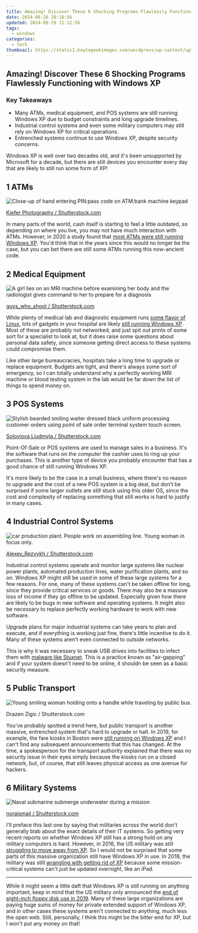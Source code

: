```yaml
---
title: Amazing! Discover These 6 Shocking Programs Flawlessly Functioning with Windows XP
date: 2024-08-26 20:18:56
updated: 2024-08-29 11:12:56
tags:
  - windows
categories:
  - tech
thumbnail: https://static1.howtogeekimages.com/wordpress/wp-content/uploads/2024/07/an-atm-running-windows-xp.jpg
---
```


## Amazing! Discover These 6 Shocking Programs Flawlessly Functioning with Windows XP

### Key Takeaways

* Many ATMs, medical equipment, and POS systems are still running Windows XP due to budget constraints and long upgrade timelines.
* Industrial control systems and even some military computers may still rely on Windows XP for critical operations.
* Entrenched systems continue to use Windows XP, despite security concerns.

 Windows XP is well over two decades old, and it's been unsupported by Microsoft for a decade, but there are still devices you encounter every day that are likely to still run some form of XP!

## 1  ATMs 

![Close-up of hand entering PIN:pass code on ATM:bank machine keypad](https://static1.howtogeekimages.com/wordpress/wp-content/uploads/2024/07/close-up-of-hand-entering-pin-pass-code-on-atm-bank-machine-keypad.jpg) 

[Kiefer Photography / Shutterstock.com](https://www.shutterstock.com/image-photo/close-hand-entering-pinpass-code-on-191239610)

 In many parts of the world, cash itself is starting to feel a little outdated, so depending on where you live, you may not have much interaction with ATMs. However, in 2020 a study found that [most ATMs were still running WIndows XP](https://www.techradar.com/news/atm-security-still-running-windows-xp). You'd think that in the years since this would no longer be the case, but you can bet there are still some ATMs running this now-ancient code.

## 2  Medical Equipment 

![A girl lies on an MRI machine before examining her body and the radiologist gives command to her to prepare for a diagnosis](https://static1.howtogeekimages.com/wordpress/wp-content/uploads/2024/07/a-girl-lies-on-an-mri-machine-before-examining-her-body-and-the-radiologist-gives-command-to-her-to-prepare-for-a-diagnosis.jpg) 

[guys\_who\_shoot / Shutterstock.com](https://www.shutterstock.com/image-photo/girl-lies-on-mri-machine-before-2386190239)

 While plenty of medical lab and diagnostic equipment runs [some flavor of Linux](https://extra-tips.techidaily.com/a-filmmakers-handbook-mastering-close-up-videography/), lots of gadgets in your hospital are likely [still running Windows XP](https://www.cnet.com/health/medical/hospital-devices-exposed-to-hacking-with-unsupported-operating-systems/). Most of these are probably not networked, and just spit out prints of some sort for a specialist to look at, but it does raise some questions about personal data safety, since someone getting direct access to these systems could compromise them.

 Like other large bureaucracies, hospitals take a long time to upgrade or replace equipment. Budgets are tight, and there's always some sort of emergency, so I can totally understand why a perfectly working MRI machine or blood testing system in the lab would be far down the list of things to spend money on.

## 3  POS Systems 

![Stylish bearded smiling waiter dressed black uniform processing customer orders using point of sale order terminal system touch screen.](https://static1.howtogeekimages.com/wordpress/wp-content/uploads/2024/07/stylish-bearded-smiling-waiter-dressed-black-uniform-processing-customer-orders-using-point-of-sale-order-terminal-system-touch-screen.jpg) 

[Soloviova Liudmyla / Shutterstock.com](https://www.shutterstock.com/image-photo/stylish-bearded-smiling-waiter-dressed-black-2389207939)

 Point-Of-Sale or POS systems are used to manage sales in a business. It's the software that runs on the computer the cashier uses to ring up your purchases. This is another type of device you probably encounter that has a good chance of still running Windows XP.

 It's more likely to be the case in a small business, where there's no reason to upgrade and the cost of a new POS system is a big deal, but don't be surprised if some larger outlets are still stuck using this older OS, since the cost and complexity of replacing something that still works is hard to justify in many cases.

## 4  Industrial Control Systems 

![car production plant. People work on assembling line. Young woman in focus only.](https://static1.howtogeekimages.com/wordpress/wp-content/uploads/2024/07/car-production-plant-people-work-on-assembling-line-young-woman-in-focus-only.jpg) 

[Alexey\_Rezvykh / Shutterstock.com](https://www.shutterstock.com/image-photo/nizhny-novgorod-russia-november-21-2020-2297245391)

 Industrial control systems operate and monitor large systems like nuclear power plants, automated production lines, water purification plants, and so on. Windows XP might still be used in some of these large systems for a few reasons. For one, many of these systems can't be taken offline for long, since they provide critical services or goods. There may also be a massive loss of income if they go offline to be updated. Especially given how there are likely to be bugs in new software and operating systems. It might also be necessary to replace perfectly working hardware to work with new software.

 Upgrade plans for major industrial systems can take years to plan and execute, and if everything is working just fine, there's little incentive to do it. Many of these systems aren't even connected to outside networks.

 This is why it was necessary to sneak USB drives into facilities to infect them with [malware like Stuxnet](https://youtube-video-recordings.techidaily.com/advanced-editing-for-published-youtube-videos/). This is a practice known as "air-gapping" and if your system doesn't need to be online, it shouldn be seen as a basic security measure.

## 5  Public Transport 

![Young smiling woman holding onto a handle while traveling by public bus.](https://static1.howtogeekimages.com/wordpress/wp-content/uploads/2024/07/young-smiling-woman-holding-onto-a-handle-while-traveling-by-public-bus.jpg) 

Drazen Zigic / Shutterstock.com

 You've probably spotted a trend here, but public transport is another massive, entrenched system that's hard to upgrade or halt. In 2019, for example, the fare kiosks in Boston were [still running on Windows XP](https://patch.com/massachusetts/salem/mbta-fare-kiosks-are-hackable-report) and I can't find any subsequent announcements that this has changed. At the time, a spokesperson for the transport authority explained that there was no security issue in their eyes simply because the kiosks run on a closed network, but, of course, that still leaves physical access as one avenue for hackers.

## 6  Military Systems 

![Naval submarine submerge underwater during a mission](https://static1.howtogeekimages.com/wordpress/wp-content/uploads/2024/07/naval-submarine-submerge-underwater-during-a-mission.jpg) 

[noraismail / Shutterstock.com](https://www.shutterstock.com/image-photo/naval-submarine-submerge-underwater-during-mission-1531264853)

 I'll preface this last one by saying that militaries across the world don't generally blab about the exact details of their IT systems. So getting very recent reports on whether Windows XP still has a strong hold on any military computers is hard. However, in 2016, the US military was still [struggling to move away from XP](https://cyberscoop.com/windows-xp-us-government-duo-security-october-2016). So I would not be surprised that some parts of this massive organization still have Windows XP in use. In 2018, the military was still [wrangling with getting rid of XP](https://slate.com/technology/2018/06/why-the-military-cant-quit-windows-xp.html) because some mission-critical systems can't just be updated overnight, like an iPad.

---

 While it might seem a little daft that Windows XP is still running on anything important, keep in mind that the US military only announced the [end of eight-inch floppy disk use in 2019](https://www.engadget.com/2019-10-18-us-military-nuclear-missiles-floppy-disks.html). Many of these large organizations are paying huge sums of money for private extended support of Windows XP, and in other cases these systems aren't connected to anything, much less the open web. Still, personally, I think this might be the bitter end for XP, but I won't put any money on that!

<ins class="adsbygoogle"
     style="display:block"
     data-ad-format="autorelaxed"
     data-ad-client="ca-pub-7571918770474297"
     data-ad-slot="1223367746"></ins>



<ins class="adsbygoogle"
     style="display:block"
     data-ad-client="ca-pub-7571918770474297"
     data-ad-slot="8358498916"
     data-ad-format="auto"
     data-full-width-responsive="true"></ins>
